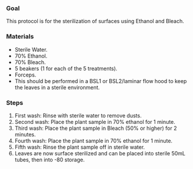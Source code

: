 ### Goal

This protocol is for the sterilization of surfaces using Ethanol and
Bleach.

### Materials

-   Sterile Water.
-   70% Ethanol.
-   70% Bleach.
-   5 beakers (1 for each of the 5 treatments).
-   Forceps.
-   This should be performed in a BSL1 or BSL2/laminar flow hood to keep
    the leaves in a sterile environment.

### Steps

1.  First wash: Rinse with sterile water to remove dusts.
2.  Second wash: Place the plant sample in 70% ethanol for 1 minute.
3.  Third wash: Place the plant sample in Bleach (50% or higher) for 2
    minutes.
4.  Fourth wash: Place the plant sample in 70% ethanol for 1 minute.
5.  Fifth wash: Rinse the plant sample off in sterile water.
6.  Leaves are now surface sterilized and can be placed into sterile
    50mL tubes, then into -80 storage.
